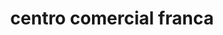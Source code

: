 ---
title: "centro comercial franca"
url: /puerto-la-cruz/centro-comercial-franca/
shop: centro comercial
---